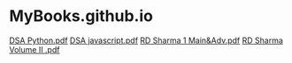 # MyBooks.github.io
[DSA Python.pdf](https://github.com/Yashveersoni123/MyBooks.github.io/files/8899282/DSA.Python.pdf)
[DSA javascript.pdf](https://github.com/Yashveersoni123/MyBooks.github.io/files/8899283/DSA.javascript.pdf)
[RD Sharma 1 Main&Adv.pdf](https://github.com/Yashveersoni123/MyBooks.github.io/files/8899284/RD.Sharma.1.Main.Adv.pdf)
[RD Sharma Volume II .pdf](https://github.com/Yashveersoni123/MyBooks.github.io/files/8899285/RD.Sharma.Volume.II.pdf)
